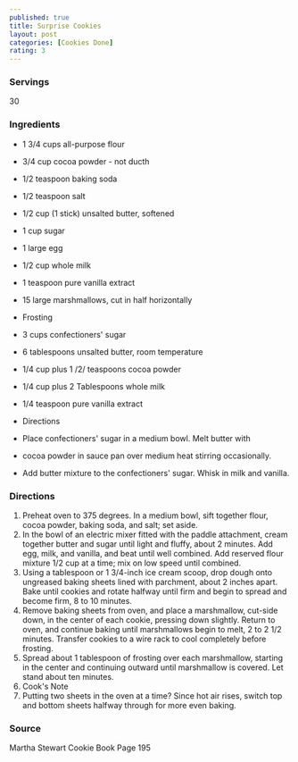 ```yaml
---
published: true
title: Surprise Cookies
layout: post
categories: [Cookies Done]
rating: 3
---
```

### Servings
30

### Ingredients
- 1 3/4 cups all-purpose flour
- 3/4 cup cocoa powder - not ducth
- 1/2 teaspoon baking soda
- 1/2 teaspoon salt
- 1/2 cup (1 stick) unsalted butter, softened
- 1 cup sugar
- 1 large egg
- 1/2 cup  whole milk
- 1 teaspoon pure vanilla extract
- 15 large marshmallows, cut in half horizontally

- Frosting

- 3 cups confectioners' sugar
- 6 tablespoons unsalted butter, room temperature
- 1/4 cup plus 1 /2/ teaspoons cocoa powder
- 1/4 cup plus 2 Tablespoons whole milk
- 1/4 teaspoon pure vanilla extract

- Directions

- Place confectioners' sugar in a medium bowl. Melt butter with 
- cocoa powder in sauce pan over medium heat stirring occasionally. 
- Add butter mixture to the confectioners' sugar.  Whisk in milk and vanilla.


### Directions
1. Preheat oven to 375 degrees. In a medium bowl, sift together flour, cocoa powder, baking soda, and salt; set aside.
2. In the bowl of an electric mixer fitted with the paddle attachment, cream together butter and sugar until light and fluffy, about 2 minutes. Add egg, milk, and vanilla, and beat until well combined. Add reserved flour mixture 1/2 cup at a time; mix on low speed until combined.
3. Using a tablespoon or 1 3/4-inch ice cream scoop, drop dough onto ungreased baking sheets lined with parchment, about 2 inches apart. Bake until cookies and rotate halfway until firm and begin to spread and become firm, 8 to 10 minutes.
4. Remove baking sheets from oven, and place a marshmallow, cut-side down, in the center of each cookie, pressing down slightly. Return to oven, and continue baking until marshmallows begin to melt, 2 to 2 1/2 minutes. Transfer cookies to a wire rack to cool completely before frosting.
5. Spread about 1 tablespoon of frosting over each marshmallow, starting in the center and continuing outward until marshmallow is covered. Let stand about ten minutes.
6. Cook's Note
7. Putting two sheets in the oven at a time? Since hot air rises, switch top and bottom sheets halfway through for more even baking.

### Source
Martha Stewart Cookie Book Page 195
